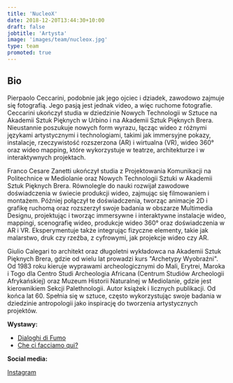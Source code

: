 ```yaml
---
title: 'NucleoX'
date: 2018-12-20T13:44:30+10:00
draft: false
jobtitle: 'Artysta'
image: 'images/team/nucleox.jpg'
type: team
promoted: true
---
```


## Bio

Pierpaolo Ceccarini, podobnie jak jego ojciec i dziadek, zawodowo zajmuje się fotografią. Jego pasją jest jednak video, a więc ruchome fotografie. Ceccarini ukończył studia w dziedzinie Nowych Technologii w Sztuce na Akademii Sztuk Pięknych w Urbino i na Akademii Sztuk Pięknych Brera. Nieustannie poszukuje nowych form wyrazu, łącząc wideo z różnymi językami artystycznymi i technologiami, takimi jak immersyjne pokazy, instalacje, rzeczywistość rozszerzona (AR) i wirtualna (VR), wideo 360° oraz wideo mapping, które wykorzystuje w teatrze, architekturze i w interaktywnych projektach.

Franco Cesare Zanetti ukończył studia z Projektowania Komunikacji na Politechnice w Mediolanie oraz Nowych Technologii Sztuki w Akademii Sztuk Pięknych Brera. Równolegle do nauki rozwijał zawodowe doświadczenia w świecie produkcji wideo, zajmując się filmowaniem i montażem. Później połączył te doświadczenia, tworząc animacje 2D i grafikę ruchomą oraz rozszerzył swoje badania w obszarze Multimedia Designu, projektując i tworząc immersywne i interaktywne instalacje wideo, mappingi, scenografię wideo, produkcje wideo 360° oraz doświadczenia w AR i VR. Eksperymentuje także integrując fizyczne elementy, takie jak malarstwo, druk czy rzeźba, z cyfrowymi, jak projekcje wideo czy AR.

Giulio Calegari to architekt oraz długoletni wykładowca na Akademii Sztuk Pięknych Brera, gdzie od wielu lat prowadzi kurs "Archetypy Wyobraźni". Od 1983 roku kieruje wyprawami archeologicznymi do Mali, Erytrei, Maroka i Togo dla Centro Studi Archeologia Africana (Centrum Studiów Archeologii Afrykańskiej) oraz Muzeum Historii Naturalnej w Mediolanie, gdzie jest kierownikiem Sekcji Palethnologii. Autor książek i licznych publikacji. Od końca lat 60. Spełnia się w sztuce, często wykorzystując swoje badania w dziedzinie antropologii jako inspirację do tworzenia artystycznych projektów.


**Wystawy:**

- [Dialoghi di Fumo](/wystawy/dialoghi)
- [Che ci facciamo qui?](/wystawy/che-ci-facciamo-qui)

**Social media:**

[Instagram](https://www.instagram.com/fczanetti/)
